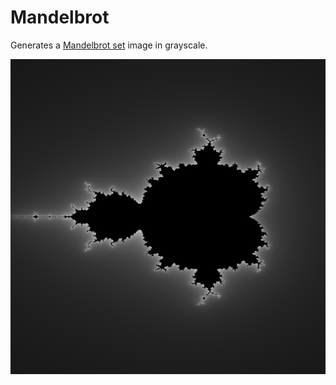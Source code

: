 # Mandelbrot
Generates a [Mandelbrot set](https://en.wikipedia.org/wiki/Mandelbrot_set) image in grayscale.

![mandelbrot](mandelbrot.png)